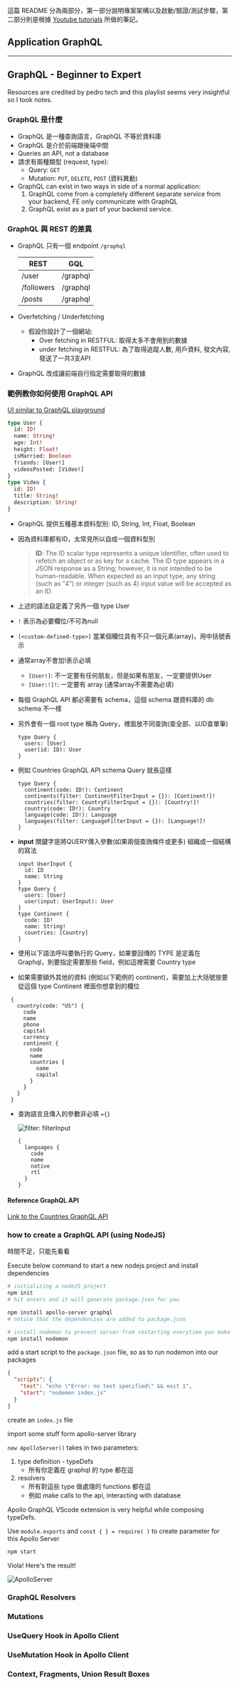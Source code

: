 這篇 README 分為兩部分，第一部分說明專案架構以及啟動/驗證/測試步驟，第二部分則是根據 [Youtube tutorials](https://youtube.com/playlist?list=PLpPqplz6dKxXICtNgHY1tiCPau_AwWAJU&si=bcgwV3eVYsUWdzJp) 所做的筆記。

## Application GraphQL





---
## GraphQL - Beginner to Expert
Resources are credited by pedro tech and this playlist seems very insightful so I took notes.

### GraphQL 是什麼
- GraphQL 是一種查詢語言，GraphQL 不等於資料庫
- GraphQL 是介於前端跟後端中間
- Queries an API, not a database 
- 請求有兩種類型 (request, type):
  - Query: `GET`
  - Mutation: `PUT`, `DELETE`, `POST` (資料異動)
- GraphQL can exist in two ways in side of a normal application:
  1. GraphQL come from a completely different separate service from your backend, FE only communicate with GraphQL
  2. GraphQL exist as a part of your backend service.

### GraphQL 與 REST 的差異
- GraphQL 只有一個 endpoint `/graphql`

  | REST       | GQL      |
  |------------|----------|
  | /user      | /graphql |
  | /followers | /graphql |
  | /posts     | /graphql |

- Overfetching / Underfetching
  - 假設你設計了一個網站:
    - Over fetching in RESTFUL: 取得太多不會用到的數據
    - under fetching in RESTFUL: 為了取得追蹤人數, 用戶資料, 發文內容, 發送了一共3支API
- GraphQL 改成讓前端自行指定需要取得的數據

### 範例教你如何使用 GraphQL API 

[UI similar to GraphQL playground](https://countries.trevorblades.com/)

```graphql
type User {
  id: ID!
  name: String!
  age: Int!
  height: Float!
  isMarried: Boolean
  friends: [User!]
  videosPosted: [Video!]
}
type Video {
  id: ID!
  title: String!
  description: String!
}
```
- GraphQL 提供五種基本資料型別: ID, String, Int, Float, Boolean
- 因為資料庫都有ID，太常見所以自成一個資料型別
  > **ID**: 
  > The ID scalar type represents a unique identifier, often used to refetch an object or as key for a cache.
  > The ID type appears in a JSON response as a String; however, it is not intended to be human-readable. 
  > When expected as an input type, any string (such as "4") or integer (such as 4) input value will be accepted as an ID.
- 上述的語法自定義了另外一個 type User
- `!` 表示為必要欄位/不可為null
- `[<custom-defined-type>]` 當某個欄位具有不只一個元素(array)，用中括號表示
- 通常array不會加!表示必填
  - `[User!]`: 不一定要有任何朋友，但是如果有朋友，一定要提供User
  - `[User:!]!`: 一定要有 array (通常array不需要為必填)

- 每個 GraphQL API 都必需要有 schema，這個 schema 跟資料庫的 db schema 不一樣
- 另外會有一個 root type 稱為 Query，裡面放不同查詢(查全部、以ID查單筆)
  ```graphqls
  type Query {
    users: [User]
    user(id: ID): User
  }
  ```
- 例如 Countries GraphQL API schema Query 就長這樣
  ```graphqls
  type Query {
    continent(code: ID!): Continent
    continents(filter: ContinentFilterInput = {}): [Continent!]!
    countries(filter: CountryFilterInput = {}): [Country!]!
    country(code: ID!): Country
    language(code: ID!): Language
    languages(filter: LanguageFilterInput = {}): [Language!]!
  }
  ```
- **input** 關鍵字是將QUERY傳入參數(如果兩個查詢條件或更多) 組織成一個結構的寫法
  ```
  input UserInput {
    id: ID
    name: String
  }
  type Query {
    users: [User]
    user(input: UserInput): User
  }
  type Continent {
    code: ID!
    name: String!
    countries: [Country]
  }
  ```
- 使用以下語法呼叫要執行的 Query，如果要回傳的 TYPE 是定義在 Graphql，則要指定需要那些 field，例如這裡需要 Country type
- 如果需要額外其他的資料 (例如以下範例的 continent)，需要加上大括號放要從這個 type Continent 裡面你想拿到的欄位
 ```
  {
    country(code: "US") {
      code
      name
      phone
      capital
      currency
      continent {
        code
        name
        countries {
          name
          capital
        }
      }
    }
  }
  ```
- 查詢語言且傳入的參數非必填 `={}`

  ![filter: filterInput](src/main/resources/static/languages.png)
  ```
  {
    languages {
      code
      name
      native
      rtl
    }
  }
  ```
#### Reference GraphQL API
[Link to the Countries GraphQL API](https://github.com/trevorblades/countries)

### how to create a GraphQL API (using NodeJS)

時間不足，只能先看看

Execute below command to start a new nodejs project and install dependencies

```bash
# initializing a nodeJS project
npm init
# hit enters and it will generate package.json for you

npm install apollo-server graphql 
# notice that the dependencies are added to package.json

# install nodemon to prevent server from restarting everytime you make any change
npm install nodemon
```

add a start script to the `package.json` file, so as to run nodemon into our packages

```json
{
  "scripts": {
    "test": "echo \"Error: no test specified\" && exit 1",
    "start": "nodemon index.js"
  }
}
```

create an `index.js` file

import some stuff form apollo-server library

`new ApolloServer()` takes in two parameters:
1. type definition - typeDefs
   - 所有你定義在 graphql 的 type 都在這
2. resolvers
   - 所有對這些 type 做處理的 functions 都在這
   - 例如 make calls to the api, interacting with database

Apollo GraphQL VScode extension is very helpful while composing typeDefs.

Use `module.exports` and `const { } = require( )` to create parameter for this Apollo Server

```bash
npm start
```

Viola! Here's the result!

![ApolloServer](src/main/resources/static/apollo.png)

### GraphQL Resolvers


### Mutations


### UseQuery Hook in Apollo Client


### UseMutation Hook in Apollo Client

### Context, Fragments, Union Result Boxes




